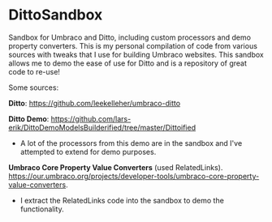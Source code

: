 # DittoSandbox
Sandbox for Umbraco and Ditto, including custom processors and demo property converters. This is my personal compilation of code from various sources with tweaks that I use for building Umbraco websites.  This sandbox allows me to demo the ease of use for Ditto and is a repository of great code to re-use!

Some sources: 

**Ditto**: https://github.com/leekelleher/umbraco-ditto

**Ditto Demo**: https://github.com/lars-erik/DittoDemoModelsBuilderified/tree/master/Dittoified
- A lot of the processors from this demo are in the sandbox and I've attempted to extend for demo purposes. 

**Umbraco Core Property Value Converters** (used RelatedLinks).
https://our.umbraco.org/projects/developer-tools/umbraco-core-property-value-converters. 
- I extract the RelatedLinks code into the sandbox to demo the functionality.
